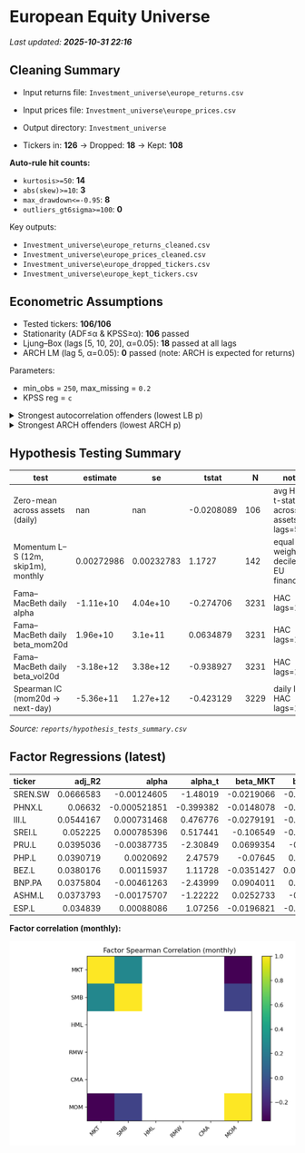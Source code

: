 # European Equity Universe

<!-- AUTO-SUMMARY:START -->

_Last updated: **2025-10-31 22:16**_

## Cleaning Summary

- Input returns file: `Investment_universe\europe_returns.csv`
- Input prices file:  `Investment_universe\europe_prices.csv`
- Output directory:   `Investment_universe`

- Tickers in: **126**  → Dropped: **18**  → Kept: **108**

**Auto-rule hit counts:**
- `kurtosis>=50`: **14**
- `abs(skew)>=10`: **3**
- `max_drawdown<=-0.95`: **8**
- `outliers_gt6sigma>=100`: **0**

Key outputs:
- `Investment_universe\europe_returns_cleaned.csv`
- `Investment_universe\europe_prices_cleaned.csv`
- `Investment_universe\europe_dropped_tickers.csv`
- `Investment_universe\europe_kept_tickers.csv`

## Econometric Assumptions

- Tested tickers: **106/106**
- Stationarity (ADF≤α & KPSS≥α): **106** passed
- Ljung–Box (lags [5, 10, 20], α=0.05): **18** passed at all lags
- ARCH LM (lag 5, α=0.05): **0** passed (note: ARCH is expected for returns)

Parameters:
- min_obs = `250`, max_missing = `0.2`
- KPSS reg = `c`

<details><summary>Strongest autocorrelation offenders (lowest LB p)</summary>

| Ticker | min LB p |
|---|---:|
| CSN.L | 1.05e-32 |
| SSIT.L | 1.06e-30 |
| ESP.L | 3.55e-21 |
| PCTN.L | 8.51e-18 |
| N91.L | 1.87e-17 |
| LGEN.L | 4.31e-17 |
| SREI.L | 7.19e-17 |
| ALLFG.AS | 3.11e-14 |
| LI.PA | 5.42e-14 |
| SRE.L | 4.33e-13 |

</details>

<details><summary>Strongest ARCH offenders (lowest ARCH p)</summary>

| Ticker | ARCH p |
|---|---:|
| THRL.L | 2.77e-246 |
| PCTN.L | 2.03e-215 |
| UTG.L | 7.21e-205 |
| N91.L | 8.49e-163 |
| SRE.L | 1.18e-150 |
| ESP.L | 3.73e-145 |
| LGEN.L | 1.05e-144 |
| ICG.L | 1.17e-140 |
| HSX.L | 3.76e-131 |
| LMP.L | 1.9e-127 |

</details>

## Hypothesis Testing Summary

| test | estimate | se | tstat | N | note |
|---|---|---|---|---|---|
| Zero-mean across assets (daily) | nan | nan | -0.0208089 | 106 | avg HAC t-stat across assets, lags=5 |
| Momentum L–S (12m, skip1m), monthly | 0.00272986 | 0.00232783 | 1.1727 | 142 | equal-weight deciles; EU financials |
| Fama–MacBeth daily alpha | -1.11e+10 | 4.04e+10 | -0.274706 | 3231 | HAC lags=10 |
| Fama–MacBeth daily beta_mom20d | 1.96e+10 | 3.1e+11 | 0.0634879 | 3231 | HAC lags=10 |
| Fama–MacBeth daily beta_vol20d | -3.18e+12 | 3.38e+12 | -0.938927 | 3231 | HAC lags=10 |
| Spearman IC (mom20d → next-day) | -5.36e+11 | 1.27e+12 | -0.423129 | 3229 | daily IC; HAC lags=10 |

_Source: `reports/hypothesis_tests_summary.csv`_

<!-- AUTO-SUMMARY:END -->




## Factor Regressions (latest)

| ticker   |    adj_R2 |        alpha |   alpha_t |   beta_MKT |    beta_SMB |    beta_MOM |
|:---------|----------:|-------------:|----------:|-----------:|------------:|------------:|
| SREN.SW  | 0.0666583 | -0.00124605  | -1.48019  | -0.0219066 | -0.0618698  |  0.0658892  |
| PHNX.L   | 0.06632   | -0.000521851 | -0.399382 | -0.0148078 | -0.0499546  |  0.0814095  |
| III.L    | 0.0544167 |  0.000731468 |  0.476776 | -0.0279191 | -0.0875269  |  0.0554888  |
| SREI.L   | 0.052225  |  0.000785396 |  0.517441 | -0.106549  | -0.0865003  |  0.0131836  |
| PRU.L    | 0.0395036 | -0.00387735  | -2.30849  |  0.0699354 | -0.142791   |  0.0703631  |
| PHP.L    | 0.0390719 |  0.0020692   |  2.47579  | -0.07645   |  0.0448633  | -0.00570443 |
| BEZ.L    | 0.0380176 |  0.00115937  |  1.11728  | -0.0351427 |  0.00179631 |  0.0533237  |
| BNP.PA   | 0.0375804 | -0.00461263  | -2.43999  |  0.0904011 |  0.0326183  |  0.0868247  |
| ASHM.L   | 0.0373793 | -0.00175707  | -1.22222  |  0.0252733 | -0.069679   |  0.0871887  |
| ESP.L    | 0.034839  |  0.00088086  |  1.07256  | -0.0196821 | -0.0768454  |  0.0131028  |


**Factor correlation (monthly):**


![factors heatmap](reports/factors_correlation_heatmap.png)
